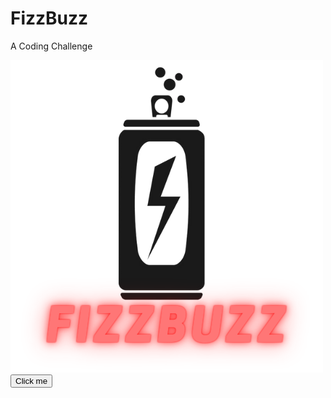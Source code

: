 # FizzBuzz
A Coding Challenge

<img src="img/Fizzbuzz (1).png" class="img-fluid" alt="App Logo">
<button name="button" onclick="https://bmart1108-fizzbuzz.netlify.app">Click me</button>
